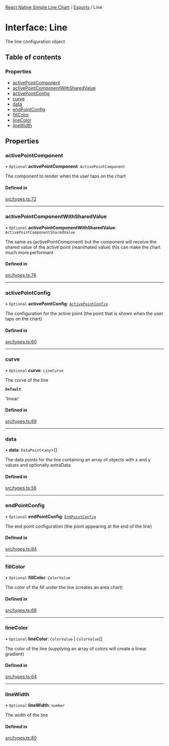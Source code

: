 [React Native Simple Line Chart](../README.md) / [Exports](../modules.md) / Line

# Interface: Line

The line configuration object

## Table of contents

### Properties

- [activePointComponent](Line.md#activepointcomponent)
- [activePointComponentWithSharedValue](Line.md#activepointcomponentwithsharedvalue)
- [activePointConfig](Line.md#activepointconfig)
- [curve](Line.md#curve)
- [data](Line.md#data)
- [endPointConfig](Line.md#endpointconfig)
- [fillColor](Line.md#fillcolor)
- [lineColor](Line.md#linecolor)
- [lineWidth](Line.md#linewidth)

## Properties

### activePointComponent

• `Optional` **activePointComponent**: `ActivePointComponent`

The component to render when the user taps on the chart

#### Defined in

[src/types.ts:72](https://github.com/Malaa-tech/react-native-simple-line-chart/blob/6f20241/src/types.ts#L72)

___

### activePointComponentWithSharedValue

• `Optional` **activePointComponentWithSharedValue**: `ActivePointComponentSharedValue`

The same as (activePointComponent) but the component will receive the shared value of the active point (reanimated value) this can make the chart much more performant

#### Defined in

[src/types.ts:76](https://github.com/Malaa-tech/react-native-simple-line-chart/blob/6f20241/src/types.ts#L76)

___

### activePointConfig

• `Optional` **activePointConfig**: [`ActivePointConfig`](ActivePointConfig.md)

The configuration for the active point (the point that is shown when the user taps on the chart)

#### Defined in

[src/types.ts:60](https://github.com/Malaa-tech/react-native-simple-line-chart/blob/6f20241/src/types.ts#L60)

___

### curve

• `Optional` **curve**: `LineCurve`

The curve of the line

**`Default`**

'linear'

#### Defined in

[src/types.ts:89](https://github.com/Malaa-tech/react-native-simple-line-chart/blob/6f20241/src/types.ts#L89)

___

### data

• **data**: `DataPoint`<`any`\>[]

The data points for the line containing an array of objects with x and y values and optionally extraData

#### Defined in

[src/types.ts:56](https://github.com/Malaa-tech/react-native-simple-line-chart/blob/6f20241/src/types.ts#L56)

___

### endPointConfig

• `Optional` **endPointConfig**: [`EndPointConfig`](EndPointConfig.md)

The end point configuration (the point appearing at the end of the line)

#### Defined in

[src/types.ts:84](https://github.com/Malaa-tech/react-native-simple-line-chart/blob/6f20241/src/types.ts#L84)

___

### fillColor

• `Optional` **fillColor**: `ColorValue`

The color of the fill under the line (creates an area chart)

#### Defined in

[src/types.ts:68](https://github.com/Malaa-tech/react-native-simple-line-chart/blob/6f20241/src/types.ts#L68)

___

### lineColor

• `Optional` **lineColor**: `ColorValue` \| `ColorValue`[]

The color of the line (supplying an array of colors will create a linear gradient)

#### Defined in

[src/types.ts:64](https://github.com/Malaa-tech/react-native-simple-line-chart/blob/6f20241/src/types.ts#L64)

___

### lineWidth

• `Optional` **lineWidth**: `number`

The width of the line

#### Defined in

[src/types.ts:80](https://github.com/Malaa-tech/react-native-simple-line-chart/blob/6f20241/src/types.ts#L80)
